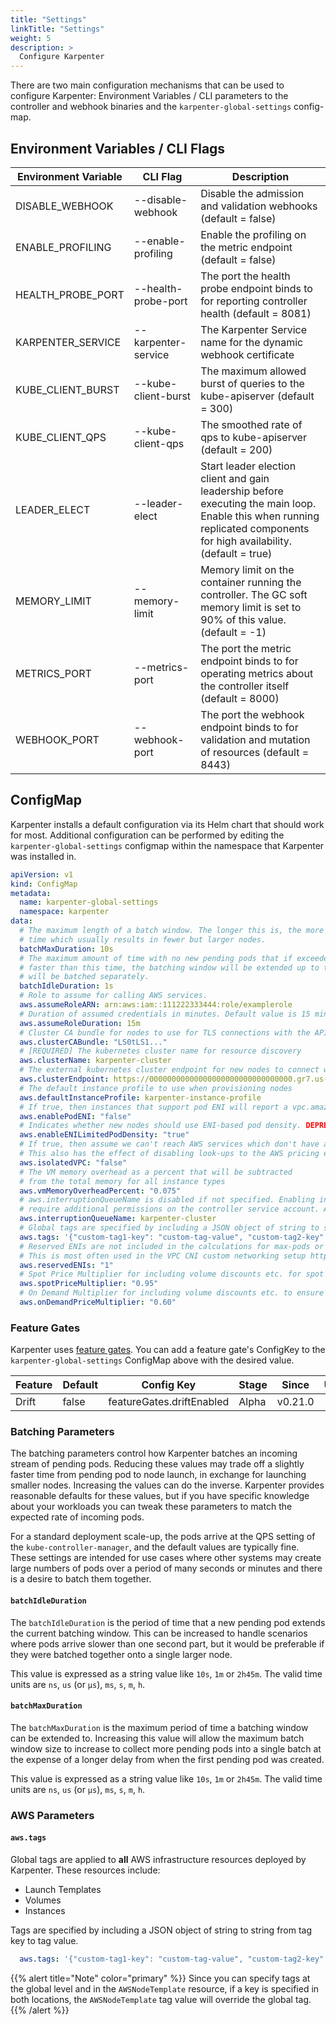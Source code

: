 ```yaml
---
title: "Settings"
linkTitle: "Settings"
weight: 5
description: >
  Configure Karpenter
---
```


There are two main configuration mechanisms that can be used to configure Karpenter: Environment Variables / CLI parameters to the controller and webhook binaries and the `karpenter-global-settings` config-map.

## Environment Variables / CLI Flags

[comment]: <> (the content below is generated from hack/docs/configuration_gen_docs.go)

| Environment Variable | CLI Flag | Description |
|--|--|--|
| DISABLE_WEBHOOK | \-\-disable-webhook | Disable the admission and validation webhooks (default = false)|
| ENABLE_PROFILING | \-\-enable-profiling | Enable the profiling on the metric endpoint (default = false)|
| HEALTH_PROBE_PORT | \-\-health-probe-port | The port the health probe endpoint binds to for reporting controller health (default = 8081)|
| KARPENTER_SERVICE | \-\-karpenter-service | The Karpenter Service name for the dynamic webhook certificate|
| KUBE_CLIENT_BURST | \-\-kube-client-burst | The maximum allowed burst of queries to the kube-apiserver (default = 300)|
| KUBE_CLIENT_QPS | \-\-kube-client-qps | The smoothed rate of qps to kube-apiserver (default = 200)|
| LEADER_ELECT | \-\-leader-elect | Start leader election client and gain leadership before executing the main loop. Enable this when running replicated components for high availability. (default = true)|
| MEMORY_LIMIT | \-\-memory-limit | Memory limit on the container running the controller. The GC soft memory limit is set to 90% of this value. (default = -1)|
| METRICS_PORT | \-\-metrics-port | The port the metric endpoint binds to for operating metrics about the controller itself (default = 8000)|
| WEBHOOK_PORT | \-\-webhook-port | The port the webhook endpoint binds to for validation and mutation of resources (default = 8443)|

[comment]: <> (end docs generated content from hack/docs/configuration_gen_docs.go)

## ConfigMap

Karpenter installs a default configuration via its Helm chart that should work for most.  Additional configuration can be performed by editing the `karpenter-global-settings` configmap within the namespace that Karpenter was installed in.

```yaml
apiVersion: v1
kind: ConfigMap
metadata:
  name: karpenter-global-settings
  namespace: karpenter
data:
  # The maximum length of a batch window. The longer this is, the more pods we can consider for provisioning at one
  # time which usually results in fewer but larger nodes.
  batchMaxDuration: 10s
  # The maximum amount of time with no new pending pods that if exceeded ends the current batching window. If pods arrive
  # faster than this time, the batching window will be extended up to the maxDuration. If they arrive slower, the pods
  # will be batched separately.
  batchIdleDuration: 1s
  # Role to assume for calling AWS services.
  aws.assumeRoleARN: arn:aws:iam::111222333444:role/examplerole
  # Duration of assumed credentials in minutes. Default value is 15 minutes. Not used unless aws.assumeRole set.
  aws.assumeRoleDuration: 15m
  # Cluster CA bundle for nodes to use for TLS connections with the API server. If not set, this is taken from the controller's TLS configuration.
  aws.clusterCABundle: "LS0tLS1..."
  # [REQUIRED] The kubernetes cluster name for resource discovery
  aws.clusterName: karpenter-cluster
  # The external kubernetes cluster endpoint for new nodes to connect with. If not specified, will discover the cluster endpoint using DescribeCluster API
  aws.clusterEndpoint: https://00000000000000000000000000000000.gr7.us-west-2.eks.amazonaws.com
  # The default instance profile to use when provisioning nodes
  aws.defaultInstanceProfile: karpenter-instance-profile
  # If true, then instances that support pod ENI will report a vpc.amazonaws.com/pod-eni resource
  aws.enablePodENI: "false"
  # Indicates whether new nodes should use ENI-based pod density. DEPRECATED: Use `.spec.kubeletConfiguration.maxPods` to set pod density on a per-provisioner basis
  aws.enableENILimitedPodDensity: "true"
  # If true, then assume we can't reach AWS services which don't have a VPC endpoint
  # This also has the effect of disabling look-ups to the AWS pricing endpoint
  aws.isolatedVPC: "false"
  # The VM memory overhead as a percent that will be subtracted
  # from the total memory for all instance types
  aws.vmMemoryOverheadPercent: "0.075"
  # aws.interruptionQueueName is disabled if not specified. Enabling interruption handling may
  # require additional permissions on the controller service account. Additional permissions are outlined in the docs
  aws.interruptionQueueName: karpenter-cluster
  # Global tags are specified by including a JSON object of string to string from tag key to tag value
  aws.tags: '{"custom-tag1-key": "custom-tag-value", "custom-tag2-key": "custom-tag-value"}'
  # Reserved ENIs are not included in the calculations for max-pods or kube-reserved
  # This is most often used in the VPC CNI custom networking setup https://docs.aws.amazon.com/eks/latest/userguide/cni-custom-network.html
  aws.reservedENIs: "1"
  # Spot Price Multiplier for including volume discounts etc. for spot prices. The spot price will be multiplied with the spotPriceMultiplier to determine the real cost
  aws.spotPriceMultiplier: "0.95"
  # On Demand Multiplier for including volume discounts etc. to ensure choosing the cheapest available instance. The ondemand price will be multiplied with the onDemandPriceMultiplier to determine the real cost
  aws.onDemandPriceMultiplier: "0.60"
```

### Feature Gates
Karpenter uses [feature gates](https://kubernetes.io/docs/reference/command-line-tools-reference/feature-gates/#feature-gates-for-alpha-or-beta-features). You can add a feature gate's ConfigKey to the `karpenter-global-settings` ConfigMap above with the desired value.

| Feature | Default |         Config Key        | Stage |  Since  | Until |
|---------|---------|---------------------------|-------|---------|-------|
|  Drift  |  false  | featureGates.driftEnabled | Alpha | v0.21.0 |       |


### Batching Parameters

The batching parameters control how Karpenter batches an incoming stream of pending pods.  Reducing these values may trade off a slightly faster time from pending pod to node launch, in exchange for launching smaller nodes.  Increasing the values can do the inverse.  Karpenter provides reasonable defaults for these values, but if you have specific knowledge about your workloads you can tweak these parameters to match the expected rate of incoming pods.

For a standard deployment scale-up, the pods arrive at the QPS setting of the `kube-controller-manager`, and the default values are typically fine.  These settings are intended for use cases where other systems may create large numbers of pods over a period of many seconds or minutes and there is a desire to batch them together.

#### `batchIdleDuration`

The `batchIdleDuration` is the period of time that a new pending pod extends the current batching window. This can be increased to handle scenarios where pods arrive slower than one second part, but it would be preferable if they were batched together onto a single larger node.

This value is expressed as a string value like `10s`, `1m` or `2h45m`. The valid time units are `ns`, `us` (or `µs`), `ms`, `s`, `m`, `h`.

#### `batchMaxDuration`

The `batchMaxDuration` is the maximum period of time a batching window can be extended to. Increasing this value will allow the maximum batch window size to increase to collect more pending pods into a single batch at the expense of a longer delay from when the first pending pod was created.

This value is expressed as a string value like `10s`, `1m` or `2h45m`. The valid time units are `ns`, `us` (or `µs`), `ms`, `s`, `m`, `h`.

### AWS Parameters

#### `aws.tags`

Global tags are applied to __all__ AWS infrastructure resources deployed by Karpenter. These resources include:

- Launch Templates
- Volumes
- Instances

Tags are specified by including a JSON object of string to string from tag key to tag value.

```yaml
  aws.tags: '{"custom-tag1-key": "custom-tag-value", "custom-tag2-key": "custom-tag-value"}'
```

{{% alert title="Note" color="primary" %}}
Since you can specify tags at the global level and in the `AWSNodeTemplate` resource, if a key is specified in both locations, the `AWSNodeTemplate` tag value will override the global tag.
{{% /alert %}}
